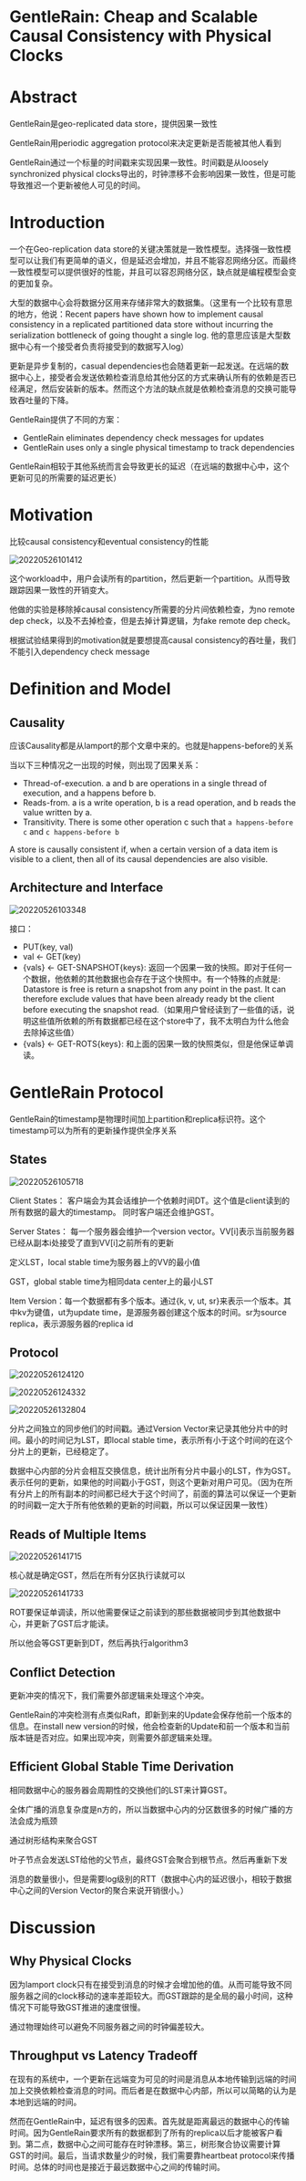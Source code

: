 # GentleRain: Cheap and Scalable Causal Consistency with Physical Clocks

# Abstract

GentleRain是geo-replicated data store，提供因果一致性

GentleRain用periodic aggregation protocol来决定更新是否能被其他人看到

GentleRain通过一个标量的时间戳来实现因果一致性。时间戳是从loosely synchronized physical clocks导出的，时钟漂移不会影响因果一致性，但是可能导致推迟一个更新被他人可见的时间。

# Introduction

一个在Geo-replication data store的关键决策就是一致性模型。选择强一致性模型可以让我们有更简单的语义，但是延迟会增加，并且不能容忍网络分区。而最终一致性模型可以提供很好的性能，并且可以容忍网络分区，缺点就是编程模型会变的更加复杂。

大型的数据中心会将数据分区用来存储非常大的数据集。（这里有一个比较有意思的地方，他说：Recent papers have shown how to implement causal consistency in a replicated partitioned data store without incurring the serialization bottleneck of going thought a single log. 他的意思应该是大型数据中心有一个接受者负责将接受到的数据写入log）

更新是异步复制的，casual dependencies也会随着更新一起发送。在远端的数据中心上，接受者会发送依赖检查消息给其他分区的方式来确认所有的依赖是否已经满足，然后安装新的版本。然而这个方法的缺点就是依赖检查消息的交换可能导致吞吐量的下降。

GentleRain提供了不同的方案：
* GentleRain eliminates dependency check messages for updates
* GentleRain uses only a single physical timestamp to track dependencies

GentleRain相较于其他系统而言会导致更长的延迟（在远端的数据中心中，这个更新可见的所需要的延迟更长）

# Motivation

比较causal consistency和eventual consistency的性能

![20220526101412](https://picsheep.oss-cn-beijing.aliyuncs.com/pic/20220526101412.png)

这个workload中，用户会读所有的partition，然后更新一个partition。从而导致跟踪因果一致性的开销变大。

他做的实验是移除掉causal consistency所需要的分片间依赖检查，为no remote dep check，以及不去掉检查，但是去掉计算逻辑，为fake remote dep check。

根据试验结果得到的motivation就是要想提高causal consistency的吞吐量，我们不能引入dependency check message

# Definition and Model

## Causality

应该Causality都是从lamport的那个文章中来的。也就是happens-before的关系

当以下三种情况之一出现的时候，则出现了因果关系：
* Thread-of-execution. a and b are operations in a single thread of execution, and a happens before b.
* Reads-from. a is a write operation, b is a read operation, and b reads the value written by a.
* Transitivity. There is some other operation c such that `a happens-before c` and `c happens-before b`

A store is causally consistent if, when a certain version of a data item is visible to a client, then all of its causal dependencies are also visible.

## Architecture and Interface

![20220526103348](https://picsheep.oss-cn-beijing.aliyuncs.com/pic/20220526103348.png)

接口：
* PUT(key, val)
* val <- GET(key)
* {vals} <- GET-SNAPSHOT{keys}: 返回一个因果一致的快照。即对于任何一个数据，他依赖的其他数据也会存在于这个快照中。有一个特殊的点就是: Datastore is free is return a snapshot from any point in the past. It can therefore exclude values that have been already ready bt the client before executing the snapshot read.（如果用户曾经读到了一些值的话，说明这些值所依赖的所有数据都已经在这个store中了，我不太明白为什么他会去除掉这些值）
* {vals} <- GET-ROTS{keys}: 和上面的因果一致的快照类似，但是他保证单调读。

# GentleRain Protocol

GentleRain的timestamp是物理时间加上partition和replica标识符。这个timestamp可以为所有的更新操作提供全序关系

## States

![20220526105718](https://picsheep.oss-cn-beijing.aliyuncs.com/pic/20220526105718.png)

Client States：
客户端会为其会话维护一个依赖时间DT。这个值是client读到的所有数据的最大的timestamp。
同时客户端还会维护GST。

Server States：
每一个服务器会维护一个version vector。VV[i]表示当前服务器已经从副本i处接受了直到VV[i]之前所有的更新

定义LST，local stable time为服务器上的VV的最小值

GST，global stable time为相同data center上的最小LST

Item Version：每一个数据都有多个版本。通过{k, v, ut, sr}来表示一个版本。其中kv为键值，ut为update time，是源服务器创建这个版本的时间。sr为source replica，表示源服务器的replica id

## Protocol

![20220526124120](https://picsheep.oss-cn-beijing.aliyuncs.com/pic/20220526124120.png)

![20220526124332](https://picsheep.oss-cn-beijing.aliyuncs.com/pic/20220526124332.png)

![20220526132804](https://picsheep.oss-cn-beijing.aliyuncs.com/pic/20220526132804.png)

分片之间独立的同步他们的时间戳。通过Version Vector来记录其他分片中的时间。最小的时间记为LST，即local stable time，表示所有小于这个时间的在这个分片上的更新，已经稳定了。

数据中心内部的分片会相互交换信息，统计出所有分片中最小的LST，作为GST。表示任何的更新，如果他的时间戳小于GST，则这个更新对用户可见。（因为在所有分片上的所有副本的时间都已经大于这个时间了，前面的算法可以保证一个更新的时间戳一定大于所有他依赖的更新的时间戳，所以可以保证因果一致性）

## Reads of Multiple Items

![20220526141715](https://picsheep.oss-cn-beijing.aliyuncs.com/pic/20220526141715.png)

核心就是确定GST，然后在所有分区执行读就可以

![20220526141733](https://picsheep.oss-cn-beijing.aliyuncs.com/pic/20220526141733.png)

ROT要保证单调读，所以他需要保证之前读到的那些数据被同步到其他数据中心，并更新了GST后才能读。

所以他会等GST更新到DT，然后再执行algorithm3

## Conflict Detection

更新冲突的情况下，我们需要外部逻辑来处理这个冲突。

GentleRain的冲突检测有点类似Raft，即新到来的Update会保存他前一个版本的信息。在install new version的时候，他会检查新的Update和前一个版本和当前版本链是否对应。如果出现冲突，则需要外部逻辑来处理。

## Efficient Global Stable Time Derivation

相同数据中心的服务器会周期性的交换他们的LST来计算GST。

全体广播的消息复杂度是n方的，所以当数据中心内的分区数很多的时候广播的方法会成为瓶颈

通过树形结构来聚合GST

叶子节点会发送LST给他的父节点，最终GST会聚合到根节点。然后再重新下发

消息的数量很小，但是需要log级别的RTT（数据中心内的延迟很小，相较于数据中心之间的Version Vector的聚合来说开销很小。）

# Discussion

## Why Physical Clocks

因为lamport clock只有在接受到消息的时候才会增加他的值。从而可能导致不同服务器之间的clock移动的速率差距较大。而GST跟踪的是全局的最小时间，这种情况下可能导致GST推进的速度很慢。

通过物理始终可以避免不同服务器之间的时钟偏差较大。

## Throughput vs Latency Tradeoff

在现有的系统中，一个更新在远端变为可见的时间是消息从本地传输到远端的时间加上交换依赖检查消息的时间。而后者是在数据中心内部，所以可以简略的认为是本地到远端的时间。

然而在GentleRain中，延迟有很多的因素。首先就是距离最远的数据中心的传输时间。因为GentleRain要求所有的数据都到了所有的replica以后才能被客户看到。第二点，数据中心之间可能存在时钟漂移。第三，树形聚合协议需要计算GST的时间。最后，当请求数量少的时候，我们需要靠heartbeat protocol来传播时间。总体的时间也是接近于最远数据中心之间的传输时间。

